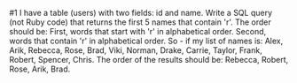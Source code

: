 #1 I have a table (users) with two fields: id and name. Write a SQL query (not Ruby code) that returns the first 5 names that contain 'r'. The order should be:
    First, words that start with 'r' in alphabetical order.
    Second, words that contain 'r' in alphabetical order.
    So - if my list of names is: Alex, Arik, Rebecca, Rose, Brad, Viki, Norman, Drake, Carrie, Taylor, Frank, Robert, Spencer, Chris.
    The order of the results should be: Rebecca, Robert, Rose, Arik, Brad.
